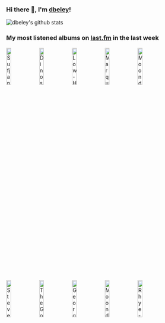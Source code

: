 ### Hi there 👋, I'm [dbeley](https://dbeley.ovh/en)!

![dbeley's github stats](https://github-readme-stats.vercel.app/api?username=dbeley)

### My most listened albums on [last.fm](https://www.last.fm/user/d_beley) in the last week

[<img src='https://lastfm.freetls.fastly.net/i/u/300x300/2edc47e1034b58d483d62b5683f2e068.jpg' width='16%' height='16%' alt='Sufjan Stevens - A Beginners Mind'>](https://www.last.fm/music/sufjan%2bstevens/a%2bbeginner%2527s%2bmind)&nbsp;
[<img src='https://lastfm.freetls.fastly.net/i/u/300x300/b9cd2f99bd5b53c06a262fe8046cd2cf.jpg' width='16%' height='16%' alt='Dinosaur Jr. - Sweep It Into Space'>](https://www.last.fm/music/dinosaur%2bjr./sweep%2bit%2binto%2bspace)&nbsp;
[<img src='https://lastfm.freetls.fastly.net/i/u/300x300/0b305c6f897c39de5c45fc08b5064679.jpg' width='16%' height='16%' alt='Low - HEY WHAT'>](https://www.last.fm/music/low/hey%2bwhat)&nbsp;
[<img src='https://lastfm.freetls.fastly.net/i/u/300x300/f6fa569d893d1f09fd681e243466e4ea.jpg' width='16%' height='16%' alt='Marquis - Aurora'>](https://www.last.fm/music/marquis/aurora)&nbsp;
[<img src='https://lastfm.freetls.fastly.net/i/u/300x300/6f2c4bbd04004ea3ab38f8acb05f2626.png' width='16%' height='16%' alt='Moondog - Hart Songs'>](https://www.last.fm/music/moondog/h%2527art%2bsongs)&nbsp;
<br>
[<img src='https://lastfm.freetls.fastly.net/i/u/300x300/265b2c1ce90e970f3551d4f088e83c79.jpg' width='16%' height='16%' alt='Steven Wilson - To the Bone'>](https://www.last.fm/music/steven%2bwilson/to%2bthe%2bbone)&nbsp;
[<img src='https://lastfm.freetls.fastly.net/i/u/300x300/11421ccb37594b389f704247c3cabbdf.png' width='16%' height='16%' alt='The Go! Team - Thunder, Lightning, Strike'>](https://www.last.fm/music/the%2bgo%2521%2bteam/thunder%252c%2blightning%252c%2bstrike)&nbsp;
[<img src='https://lastfm.freetls.fastly.net/i/u/300x300/9ff10d1ee2cd01c6786ae788447282f8.jpg' width='16%' height='16%' alt='Georges Brassens - Georges Brassens Interprète Ses Dernières Compositions N°2'>](https://www.last.fm/music/georges%2bbrassens/georges%2bbrassens%2binterpr%25c3%25a8te%2bses%2bderni%25c3%25a8res%2bcompositions%2bn%25c2%25b02)&nbsp;
[<img src='https://lastfm.freetls.fastly.net/i/u/300x300/8266f398f1e93c76321162be298280b3.jpg' width='16%' height='16%' alt='Moondog - Moondog'>](https://www.last.fm/music/moondog/moondog)&nbsp;
[<img src='https://lastfm.freetls.fastly.net/i/u/300x300/0af668bd86b1456474f9c145bff371e1.jpg' width='16%' height='16%' alt='Rhye - Woman'>](https://www.last.fm/music/rhye/woman)&nbsp;
<br>

